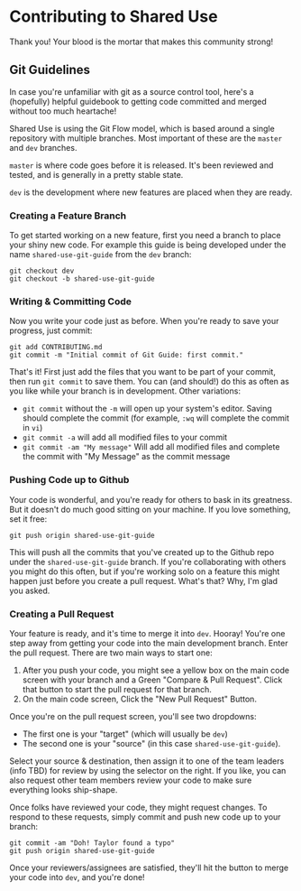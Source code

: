# Contributing to Shared Use

Thank you! Your blood is the mortar that makes this community strong!

## Git Guidelines

In case you're unfamiliar with git as a source control tool, here's a (hopefully) helpful guidebook to getting code committed and merged without too much heartache!

Shared Use is using the Git Flow model, which is based around a single repository with multiple branches. Most important of these are the `master` and `dev` branches.

`master` is where code goes before it is released. It's been reviewed and tested, and is generally in a pretty stable state.

`dev` is the development where new features are placed when they are ready.

### Creating a Feature Branch

To get started working on a new feature, first you need a branch to place your shiny new code. For example this guide is being developed under the name `shared-use-git-guide` from the `dev` branch:

```
git checkout dev
git checkout -b shared-use-git-guide
```

### Writing & Committing Code

Now you write your code just as before. When you're ready to save your progress, just commit:

```
git add CONTRIBUTING.md
git commit -m "Initial commit of Git Guide: first commit."
```

That's it! First just add the files that you want to be part of your commit, then run `git commit` to save them. You can (and should!) do this as often as you like while your branch is in development. Other variations:

- `git commit` without the `-m` will open up your system's editor. Saving should complete the commit (for example, `:wq` will complete the commit in `vi`)
- `git commit -a` will add all modified files to your commit
- `git commit -am "My message"` Will add all modified files and complete the commit with "My Message" as the commit message

### Pushing Code up to Github

Your code is wonderful, and you're ready for others to bask in its greatness. But it doesn't do much good sitting on your machine. If you love something, set it free:

```
git push origin shared-use-git-guide
```

This will push all the commits that you've created up to the Github repo under the `shared-use-git-guide` branch. If you're collaborating with others you might do this often, but if you're working solo on a feature this might happen just before you create a pull request. What's that? Why, I'm glad you asked.

### Creating a Pull Request

Your feature is ready, and it's time to merge it into `dev`. Hooray! You're one step away from getting your code into the main development branch. Enter the pull request. There are two main ways to start one:

1. After you push your code, you might see a yellow box on the main code screen with your branch and a Green "Compare & Pull Request". Click that button to start the pull request for that branch.
2. On the main code screen, Click the "New Pull Request" Button.

Once you're on the pull request screen, you'll see two dropdowns:
- The first one is your "target" (which will usually be `dev`)
- The second one is your "source" (in this case `shared-use-git-guide`).

Select your source & destination, then assign it to one of the team leaders (info TBD) for review by using the selector on the right. If you like, you can also request other team members review your code to make sure everything looks ship-shape.

Once folks have reviewed your code, they might request changes. To respond to these requests, simply commit and push new code up to your branch:

```
git commit -am "Doh! Taylor found a typo"
git push origin shared-use-git-guide
```

Once your reviewers/assignees are satisfied, they'll hit the button to merge your code into `dev`, and you're done!
